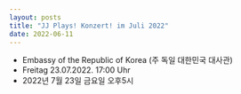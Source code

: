```yaml
---
layout: posts
title: "JJ Plays! Konzert! im Juli 2022"
date: 2022-06-11
---
```


- Embassy of the Republic of Korea (주 독일 대한민국 대사관)
- Freitag 23.07.2022. 17:00 Uhr
- 2022년  7월 23일 금요일 오후5시 